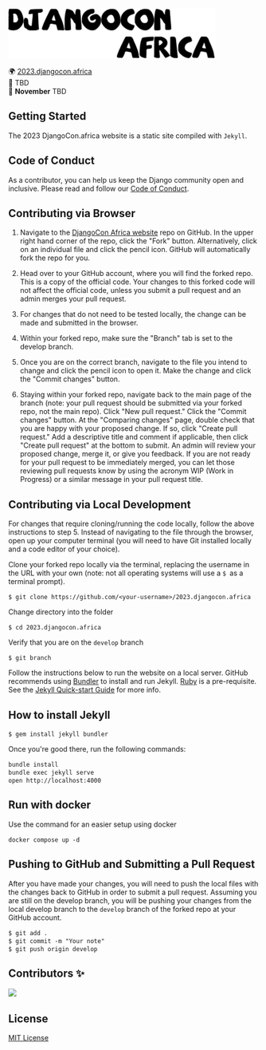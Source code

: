 <img src="static/img/site/logo.svg" weight=100 height=100/>

🌍 [2023.djangocon.africa](https://2023.djangocon.africa/)\
📍 TBD \
📅 **November** TBD

## Getting Started

The 2023 DjangoCon.africa website is a static site compiled with `Jekyll`.

## Code of Conduct

As a contributor, you can help us keep the Django community open and inclusive. Please read and follow our [Code of Conduct](_pages/conduct.md).

## Contributing via Browser

1. Navigate to the [DjangoCon Africa website](https://github.com/djangocon/2023.djangocon.africa) repo on GitHub. In the upper right hand corner of the repo, click the "Fork" button. Alternatively, click on an individual file and click the pencil icon. GitHub will automatically fork the repo for you.

2. Head over to your GitHub account, where you will find the forked repo. This is a copy of the official code. Your changes to this forked code will not affect the official code, unless you submit a pull request and an admin merges your pull request.

3. For changes that do not need to be tested locally, the change can be made and submitted in the browser.

4. Within your forked repo, make sure the "Branch" tab is set to the develop branch.

5. Once you are on the correct branch, navigate to the file you intend to change and click the pencil icon to open it. Make the change and click the "Commit changes" button.

6. Staying within your forked repo, navigate back to the main page of the branch (note: your pull request should be submitted via your forked repo, not the main repo). Click "New pull request." Click the "Commit changes" button. At the "Comparing changes" page, double check that you are happy with your proposed change. If so, click "Create pull request." Add a descriptive title and comment if applicable, then click "Create pull request" at the bottom to submit. An admin will review your proposed change, merge it, or give you feedback. If you are not ready for your pull request to be immediately merged, you can let those reviewing pull requests know by using the acronym WIP (Work in Progress) or a similar message in your pull request title.

## Contributing via Local Development

For changes that require cloning/running the code locally, follow the above instructions to step 5. Instead of navigating to the file through the browser, open up your computer terminal (you will need to have Git installed locally and a code editor of your choice).

Clone your forked repo locally via the terminal, replacing the username in the URL with your own (note: not all operating systems will use a `$ `as a terminal prompt).

```
$ git clone https://github.com/<your-username>/2023.djangocon.africa
```

Change directory into the folder

```
$ cd 2023.djangocon.africa
```

Verify that you are on the `develop` branch

```
$ git branch
```

Follow the instructions below to run the website on a local server. GitHub recommends using [Bundler](http://bundler.io/) to install and run Jekyll. [Ruby](https://www.ruby-lang.org/) is a pre-requisite. See the [Jekyll Quick-start Guide](https://jekyllrb.com/docs/quickstart/) for more info.

## How to install Jekyll

```
$ gem install jekyll bundler
```

Once you're good there, run the following commands:

```
bundle install
bundle exec jekyll serve
open http://localhost:4000
```

## Run with docker

Use the command for an easier setup using docker

```
docker compose up -d
```

## Pushing to GitHub and Submitting a Pull Request

After you have made your changes, you will need to push the local files with the changes back to GitHub in order to submit a pull request. Assuming you are still on the develop branch, you will be pushing your changes from the local develop branch to the `develop` branch of the forked repo at your GitHub account.

```
$ git add .
$ git commit -m "Your note"
$ git push origin develop
```

## Contributors ✨

 <a href="https://github.com/djangocon/2023.djangocon.africa/graphs/contributors">
   <img src="https://contrib.rocks/image?repo=djangocon/2023.djangocon.africa"/>
 </a>

## License

[MIT License](LICENSE)
